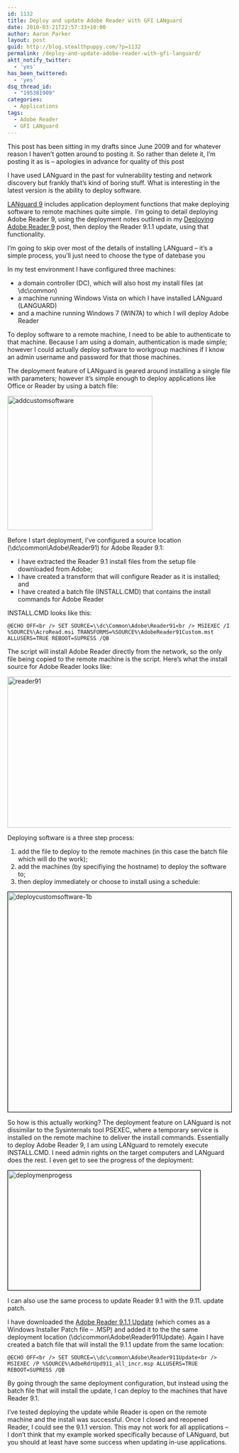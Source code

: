```yaml
---
id: 1132
title: Deploy and update Adobe Reader with GFI LANguard
date: 2010-03-21T22:57:33+10:00
author: Aaron Parker
layout: post
guid: http://blog.stealthpuppy.com/?p=1132
permalink: /deploy-and-update-adobe-reader-with-gfi-languard/
aktt_notify_twitter:
  - 'yes'
has_been_twittered:
  - 'yes'
dsq_thread_id:
  - "195381909"
categories:
  - Applications
tags:
  - Adobe Reader
  - GFI LANguard
---
```

<p class="note">
  This post has been sitting in my drafts since June 2009 and for whatever reason I haven&#8217;t gotten around to posting it. So rather than delete it, I&#8217;m posting it as is &#8211; apologies in advance for quality of this post
</p>

I have used LANguard in the past for vulnerability testing and network discovery but frankly that&#8217;s kind of boring stuff. What is interesting in the latest version is the ability to deploy software.

[LANguard 9](http://www.gfi.com/lannetscan) includes application deployment functions that make deploying software to remote machines quite simple.  I&#8217;m going to detail deploying Adobe Reader 9, using the deployment notes outlined in my [Deploying Adobe Reader 9](http://stealthpuppy.com/deployment/deploying-adobe-reader-9-for-windows) post, then deploy the Reader 9.1.1 update, using that functionality.

I&#8217;m going to skip over most of the details of installing LANguard &#8211; it&#8217;s a simple process, you&#8217;ll just need to choose the type of datebase you

In my test environment I have configured three machines:

  * a domain controller (DC), which will also host my install files (at \\dc\common)
  * a machine running Windows Vista on which I have installed LANguard (LANGUARD)
  * and a machine running Windows 7 (WIN7A) to which I will deploy Adobe Reader

To deploy software to a remote machine, I need to be able to authenticate to that machine. Because I am using a domain, authentication is made simple; however I could actually deploy software to workgroup machines if I know an admin username and password for that those machines.

The deployment feature of LANguard is geared around installing a single file with parameters; however it&#8217;s simple enough to deploy applications like Office or Reader by using a batch file:

<img class="alignnone size-full wp-image-1141" title="addcustomsoftware" src="http://stealthpuppy.com/wp-content/uploads/2009/05/addcustomsoftware.png" alt="addcustomsoftware" width="327" height="303" srcset="http://192.168.0.89/wp-content/uploads/2009/05/addcustomsoftware.png 327w, http://192.168.0.89/wp-content/uploads/2009/05/addcustomsoftware-150x138.png 150w, http://192.168.0.89/wp-content/uploads/2009/05/addcustomsoftware-300x277.png 300w" sizes="(max-width: 327px) 100vw, 327px" /> 

Before I start deployment, I&#8217;ve configured a source location (\\dc\common\Adobe\Reader91) for Adobe Reader 9.1:

  * I have extracted the Reader 9.1 install files from the setup file downloaded from Adobe;
  * I have created a transform that will configure Reader as it is installed; and
  * I have created a batch file (INSTALL.CMD) that contains the install commands for Adobe Reader

INSTALL.CMD looks like this:

`@ECHO OFF<br />
SET SOURCE=\\dc\Common\Adobe\Reader91<br />
MSIEXEC /I %SOURCE%\AcroRead.msi TRANSFORMS=%SOURCE%\AdobeReader91Custom.mst ALLUSERS=TRUE REBOOT=SUPRESS /QB`

The script will install Adobe Reader directly from the network, so the only file being copied to the remote machine is the script. Here&#8217;s what the install source for Adobe Reader looks like:

<img class="alignnone size-full wp-image-1135" title="reader91" src="http://stealthpuppy.com/wp-content/uploads/2009/05/reader91.png" alt="reader91" width="590" height="341" srcset="http://192.168.0.89/wp-content/uploads/2009/05/reader91.png 590w, http://192.168.0.89/wp-content/uploads/2009/05/reader91-150x86.png 150w, http://192.168.0.89/wp-content/uploads/2009/05/reader91-300x173.png 300w" sizes="(max-width: 590px) 100vw, 590px" /> 

Deploying software is a three step process:

  1. add the file to deploy to the remote machines (in this case the batch file which will do the work);
  2. add the machines (by specifiying the hostname) to deploy the software to;
  3. then deploy immediately or choose to install using a schedule:

<img class="alignnone size-full wp-image-1140" style="border: black 1px solid;" title="deploycustomsoftware-1b" src="http://stealthpuppy.com/wp-content/uploads/2009/05/deploycustomsoftware-1b.png" alt="deploycustomsoftware-1b" width="590" height="496" srcset="http://192.168.0.89/wp-content/uploads/2009/05/deploycustomsoftware-1b.png 590w, http://192.168.0.89/wp-content/uploads/2009/05/deploycustomsoftware-1b-150x126.png 150w, http://192.168.0.89/wp-content/uploads/2009/05/deploycustomsoftware-1b-300x252.png 300w" sizes="(max-width: 590px) 100vw, 590px" /> 

So how is this actually working? The deployment feature on LANguard is not dissimilar to the Sysinternals tool PSEXEC, where a temporary service is installed on the remote machine to deliver the install commands. Essentially to deploy Adobe Reader 9, I am using LANguard to remotely execute INSTALL.CMD. I need admin rights on the target computers and LANguard does the rest. I even get to see the progress of the deployment:

<img class="alignnone size-full wp-image-1145" style="border: black 1px solid;" title="deploymenprogess" src="http://stealthpuppy.com/wp-content/uploads/2009/05/deploymenprogess.png" alt="deploymenprogess" width="434" height="270" srcset="http://192.168.0.89/wp-content/uploads/2009/05/deploymenprogess.png 434w, http://192.168.0.89/wp-content/uploads/2009/05/deploymenprogess-150x93.png 150w, http://192.168.0.89/wp-content/uploads/2009/05/deploymenprogess-300x186.png 300w" sizes="(max-width: 434px) 100vw, 434px" /> 

I can also use the same process to update Reader 9.1 with the 9.11. update patch.

I have downloaded the [Adobe Reader 9.1.1 Update](http://www.adobe.com/support/downloads/detail.jsp?ftpID=4452) (which comes as a Windows Installer Patch file &#8211; .MSP) and added it to the the same deployment location (\\dc\common\Adobe\Reader911Update). Again I have created a batch file that will install the 9.1.1 update from the same location:

`@ECHO OFF<br />
SET SOURCE=\\dc\common\Adobe\Reader911Update<br />
MSIEXEC /P %SOURCE%\AdbeRdrUpd911_all_incr.msp ALLUSERS=TRUE REBOOT=SUPRESS /QB`

By going through the same deployment configuration, but instead using the batch file that will install the update, I can deploy to the machines that have Reader 9.1.

I&#8217;ve tested deploying the update while Reader is open on the remote machine and the install was successful. Once I closed and reopened Reader, I could see the 9.1.1 version. This may not work for all applications &#8211; I don&#8217;t think that my example worked specifically because of LANguard, but you should at least have some success when updating in-use applications.